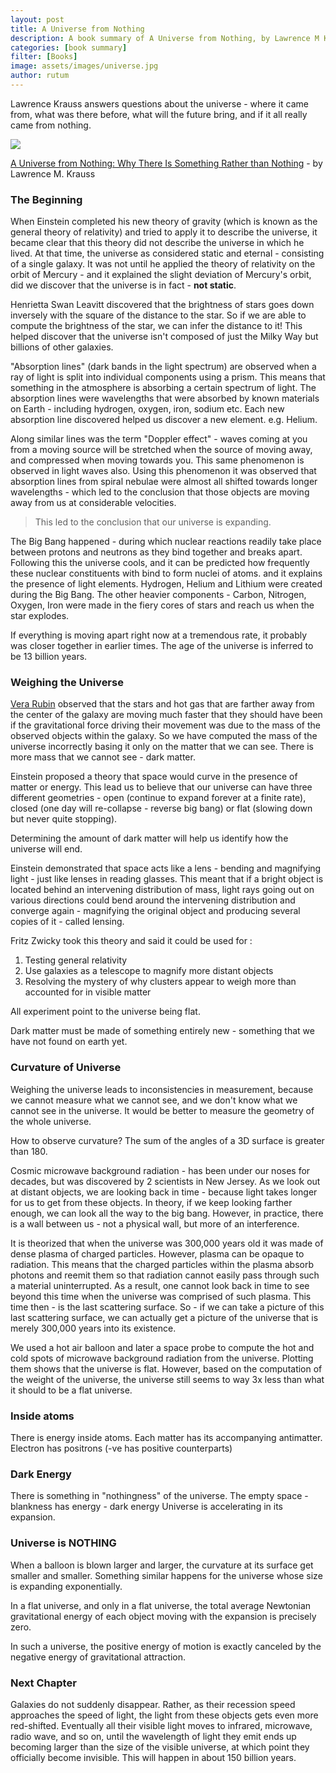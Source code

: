 ```yaml
---
layout: post
title: A Universe from Nothing
description: A book summary of A Universe from Nothing, by Lawrence M Krauss, PhD
categories: [book summary]
filter: [Books]
image: assets/images/universe.jpg
author: rutum
---
```


Lawrence Krauss answers questions about the universe - where it came from, what was there before, what will the future bring, and if it all really came from nothing. 

<a target="_blank"  href="https://www.amazon.com/gp/product/1451624468/ref=as_li_tl?ie=UTF8&camp=1789&creative=9325&creativeASIN=1451624468&linkCode=as2&tag=rammyghally-20&linkId=3d559faca5130a7128753d989a5591c4"><img border="0" src="//ws-na.amazon-adsystem.com/widgets/q?_encoding=UTF8&MarketPlace=US&ASIN=1451624468&ServiceVersion=20070822&ID=AsinImage&WS=1&Format=_SL250_&tag=rammyghally-20" ></a><img src="//ir-na.amazon-adsystem.com/e/ir?t=rammyghally-20&l=am2&o=1&a=1451624468" width="1" height="1" border="0" alt="" style="border:none !important; margin:0px !important;" />

<a href="https://amzn.to/2xiNX8f">A Universe from Nothing: Why There Is Something Rather than Nothing</a> - by Lawrence M. Krauss

### The Beginning

When Einstein completed his new theory of gravity (which is known as the general theory of relativity) and tried to apply it to describe the universe, it became clear that this theory did not describe the universe in which he lived. At that time, the universe as considered static and eternal - consisting of a single galaxy. It was not until he applied the theory of relativity on the orbit of Mercury - and it explained the slight deviation of Mercury's orbit, did we discover that the universe is in fact - **not static**.

Henrietta Swan Leavitt discovered that the brightness of stars goes down inversely with the square of the distance to the star. So if we are able to compute the brightness of the star, we can infer the distance to it! This helped discover that the universe isn't composed of just the Milky Way but billions of other galaxies. 

"Absorption lines" (dark bands in the light spectrum) are observed when a ray of light is split into individual components using a prism. This means that something in the atmosphere is absorbing a certain spectrum of light. The absorption lines were wavelengths that were absorbed by known materials on Earth - including hydrogen, oxygen, iron, sodium etc. Each new absorption line discovered helped us discover a new element. e.g. Helium.

Along similar lines was the term "Doppler effect" - waves coming at you from a moving source will be stretched when the source of moving away, and compressed when moving towards you. This same phenomenon is observed in light waves also. Using this phenomenon it was observed that absorption lines from spiral nebulae were almost all shifted towards longer wavelengths - which led to the conclusion that those objects are moving away from us at considerable velocities.

> This led to the conclusion that our universe is expanding. 

The Big Bang happened - during which nuclear reactions readily take place between protons and neutrons as they bind together and breaks apart. Following this the universe cools, and it can be predicted how frequently these nuclear constituents with bind to form nuclei of atoms. and it explains the presence of light elements. Hydrogen, Helium and Lithium were created during the Big Bang. The other heavier components - Carbon, Nitrogen, Oxygen, Iron were made in the fiery cores of stars and reach us when the star explodes. 

If everything is moving apart right now at a tremendous rate, it probably was closer together in earlier times. The age of the universe is inferred to be 13 billion years. 

### Weighing the Universe

<a href="https://en.wikipedia.org/wiki/Vera_Rubin">Vera Rubin</a> observed that the stars and hot gas that are farther away from the center of the galaxy are moving much faster that they should have been if the gravitational force driving their movement was due to the mass of the observed objects within the galaxy. So we have computed the mass of the universe incorrectly basing it only on the matter that we can see. There is more mass that we cannot see - dark matter. 

Einstein proposed a theory that space would curve in the presence of matter or energy. This lead us to believe that our universe can have three different geometries - open (continue to expand forever at a finite rate), closed (one day will re-collapse - reverse big bang) or flat (slowing down but never quite stopping).

Determining the amount of dark matter will help us identify how the universe will end. 

Einstein demonstrated that space acts like a lens - bending and magnifying light - just like lenses in reading glasses. This meant that if a bright object is located behind an intervening distribution of mass, light rays going out on various directions could bend around the intervening distribution and converge again - magnifying the original object and producing several copies of it - called lensing. 

Fritz Zwicky took this theory and said it could be used for :
1. Testing general relativity
2. Use galaxies as a telescope to magnify more distant objects
3. Resolving the mystery of why clusters appear to weigh more than accounted for in visible matter

All experiment point to the universe being flat. 

Dark matter must be made of something entirely new - something that we have not found on earth yet. 

### Curvature of Universe

Weighing the universe leads to inconsistencies in measurement, because we cannot measure what we cannot see, and we don't know what we cannot see in the universe. It would be better to measure the geometry of the whole universe. 

How to observe curvature? The sum of the angles of a 3D surface is greater than 180. 

Cosmic microwave background radiation - has been under our noses for decades, but was discovered by 2 scientists in New Jersey. As we look out at distant objects, we are looking back in time - because light takes longer for us to get from these objects. In theory, if we keep looking farther enough, we can look all the way to the big bang. However, in practice, there is a wall between us - not a physical wall, but more of an interference. 

It is theorized that when the universe was 300,000 years old it was made of dense plasma of charged particles. However, plasma can be opaque to radiation. This means that the charged particles within the plasma absorb photons and reemit them so that radiation cannot easily pass through such a material uninterrupted. As a result, one cannot look back in time to see beyond this time when the universe was comprised of such plasma. This time then - is the last scattering surface. So - if we can take a picture of this last scattering surface, we can actually get a picture of the universe that is merely 300,000 years into its existence. 

We used a hot air balloon and later a space probe to compute the hot and cold spots of microwave background radiation from the universe. Plotting them shows that the universe is flat. However, based on the computation of the weight of the universe, the universe still seems to way 3x less than what it should to be a flat universe. 

### Inside atoms

There is energy inside atoms. Each matter has its accompanying antimatter. Electron has positrons (-ve has positive counterparts)

### Dark Energy

There is something in "nothingness" of the universe. The empty space - blankness has energy - dark energy
Universe is accelerating in its expansion.

### Universe is NOTHING

When a balloon is blown larger and larger, the curvature at its surface get smaller and smaller. Something similar happens for the universe whose size is expanding exponentially. 

In a flat universe, and only in a flat universe, the total average Newtonian gravitational energy of each object moving with the expansion is precisely zero. 

In such a universe, the positive energy of motion is exactly canceled by the negative energy of gravitational attraction. 

### Next Chapter

Galaxies do not suddenly disappear. Rather, as their recession speed approaches the speed of light, the light from these objects gets even more red-shifted. Eventually all their visible light moves to infrared, microwave, radio wave, and so on, until the wavelength of light they emit ends up becoming larger than the size of the visible universe, at which point they officially become invisible. This will happen in about 150 billion years. 























